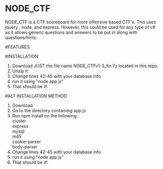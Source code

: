 # NODE_CTF
NODE_CTF is a CTF scoreboard for more offensive based CTF's. This uses jquery , node, and express. However, this could be used for any type of ctf as it allows generic questions and answers to be put in along with questions/hints.

#FEATURES:



#INSTALLATION
1. Download JUST the file name NODE_CTFv1-3_fin.7z located in this repo.</br>
2. Unzip it
4. Change lines 42-45 with your database info
5. run it using "node app.js"
6. That should be it!

#ALT INSTALLATION METHOD
1. Download.
2. Go to the directory containing app.js</br>
3. Run npm install on the following:</br>
    cluster</br>
    express</br>
    mysql</br>
    md5</br>
    cookie-parser</br>
    body-parser</br>
4. Change lines 42-45 with your database info
5. run it using "node app.js"
6. That should be it!
